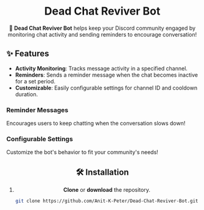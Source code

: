 <div align="center">

# Dead Chat Reviver Bot

💬 **Dead Chat Reviver Bot** helps keep your Discord community engaged by monitoring chat activity and sending reminders to encourage conversation!

</div>

## ✨ Features

- **Activity Monitoring**: Tracks message activity in a specified channel.
- **Reminders**: Sends a reminder message when the chat becomes inactive for a set period.
- **Customizable**: Easily configurable settings for channel ID and cooldown duration.

### Reminder Messages

Encourages users to keep chatting when the conversation slows down!

### Configurable Settings

Customize the bot's behavior to fit your community's needs!

<div align="center">

## 🛠️ Installation

1. **Clone** or **download** the repository.
   ```bash
   git clone https://github.com/Anit-K-Peter/Dead-Chat-Reviver-Bot.git